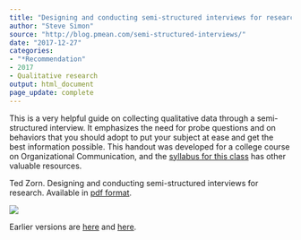 ```yaml
---
title: "Designing and conducting semi-structured interviews for research"
author: "Steve Simon"
source: "http://blog.pmean.com/semi-structured-interviews/"
date: "2017-12-27"
categories:
- "*Recommendation"
- 2017
- Qualitative research
output: html_document
page_update: complete
---
```


This is a very helpful guide on collecting qualitative data through a semi-structured interview. It emphasizes the need for probe questions and on behaviors that you should adopt to put your subject at ease and get the best information possible. This handout was developed for a college course on Organizational Communication, and the [syllabus for this class][zorn2] has other valuable resources.

<!---More--->

Ted Zorn. Designing and conducting semi-structured interviews for research. Available in [pdf format][zorn1].

![](http://www.pmean.com/new-images/17/semi-structured-interviews01.png)


[zorn1]: http://home.utah.edu/~u0326119/Comm4170-01/resources/Interviewguidelines.pdf
[zorn2]: http://home.utah.edu/~u0326119/Comm4170-01/
 
Earlier versions are [here][sim1] and [here][sim2].
 
[sim1]: http://blog.pmean.com/semi-structured-interviews/
[sim2]: http://new.pmean.com/semi-structured-interviews/
 
